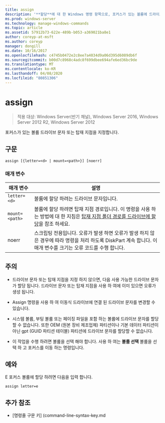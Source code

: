 ```yaml
---
title: assign
description: '**할당**에 대 한 Windows 명령 항목으로, 포커스가 있는 볼륨에 드라이브 문자 또는 탑재 지점을 할당 합니다.'
ms.prod: windows-server
ms.technology: manage-windows-commands
ms.topic: article
ms.assetid: 57912b73-622e-489b-b053-a369021ba8e1
author: coreyp-at-msft
ms.author: coreyp
manager: dongill
ms.date: 10/16/2017
ms.openlocfilehash: c4745b0472e2c8ee7a4034d9a06d395d6089db6f
ms.sourcegitcommit: b00d7c8968c4adc8f699dbee694afe6ed36bc9de
ms.translationtype: MT
ms.contentlocale: ko-KR
ms.lasthandoff: 04/08/2020
ms.locfileid: "80851306"
---
```

# <a name="assign"></a>assign

>적용 대상: Windows Server(반기 채널), Windows Server 2016, Windows Server 2012 R2, Windows Server 2012

포커스가 있는 볼륨 드라이브 문자 또는 탑재 지점을 지정합니다.

## <a name="syntax"></a>구문

```
assign [{letter=<d> | mount=<path>}] [noerr]
```

### <a name="parameters"></a>매개 변수

| 매개 변수 | 설명 |
| --------- | ----------- |
| `letter=<d>` | 볼륨에 할당 하려는 드라이브 문자입니다. |
| `mount=<path>` | 볼륨에 할당 하려면 탑재 지점 경로입니다. 이 명령을 사용 하는 방법에 대 한 지침은 [탑재 지점 폴더 경로를 드라이브에 할당](https://go.microsoft.com/fwlink/?LinkId=207059)을 참조 하세요. |
| noerr | 스크립팅 전용입니다. 오류가 발생 하면 오류가 발생 하지 않은 경우에 따라 명령을 처리 하도록 DiskPart 계속 합니다. 이 매개 변수를 크기는 오류 코드를 수행 합니다. |

## <a name="remarks"></a>주의

- 드라이브 문자 또는 탑재 지점을 지정 하지 않으면, 다음 사용 가능한 드라이브 문자가 할당 됩니다. 드라이브 문자 또는 탑재 지점을 사용 하 여에 이미 있으면 오류가 생성 됩니다.

- Assign 명령을 사용 하 여 이동식 드라이브에 연결 된 드라이브 문자를 변경할 수 있습니다.

- 시스템 볼륨, 부팅 볼륨 또는 페이징 파일을 포함 하는 볼륨에 드라이브 문자를 할당할 수 없습니다. 또한 OEM (원본 장비 제조업체) 파티션이나 기본 데이터 파티션이 아닌 gpt (GUID 파티션 테이블) 파티션에 드라이브 문자를 할당할 수 없습니다.

- 이 작업을 수행 하려면 볼륨을 선택 해야 합니다. 사용 하 여는 **볼륨 선택** 볼륨을 선택 하 고 포커스를 이동 하는 명령입니다.

## <a name="examples"></a><a name=BKMK_examples></a>예와
E 포커스 볼륨에 할당 하려면 다음을 입력 합니다.
```
assign letter=e
```

## <a name="additional-references"></a>추가 참조

- [명령줄 구문 키] (command-line-syntax-key.md

